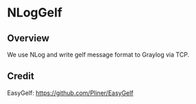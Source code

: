 # NLogGelf

## Overview
We use NLog and write gelf message format to Graylog via TCP.

## Credit
EasyGelf: https://github.com/Pliner/EasyGelf